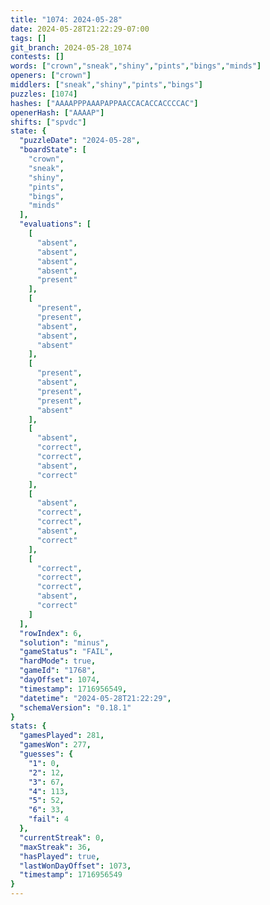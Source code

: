 ```yaml
---
title: "1074: 2024-05-28"
date: 2024-05-28T21:22:29-07:00
tags: []
git_branch: 2024-05-28_1074
contests: []
words: ["crown","sneak","shiny","pints","bings","minds"]
openers: ["crown"]
middlers: ["sneak","shiny","pints","bings"]
puzzles: [1074]
hashes: ["AAAAPPPAAAPAPPAACCACACCACCCCAC"]
openerHash: ["AAAAP"]
shifts: ["spvdc"]
state: {
  "puzzleDate": "2024-05-28",
  "boardState": [
    "crown",
    "sneak",
    "shiny",
    "pints",
    "bings",
    "minds"
  ],
  "evaluations": [
    [
      "absent",
      "absent",
      "absent",
      "absent",
      "present"
    ],
    [
      "present",
      "present",
      "absent",
      "absent",
      "absent"
    ],
    [
      "present",
      "absent",
      "present",
      "present",
      "absent"
    ],
    [
      "absent",
      "correct",
      "correct",
      "absent",
      "correct"
    ],
    [
      "absent",
      "correct",
      "correct",
      "absent",
      "correct"
    ],
    [
      "correct",
      "correct",
      "correct",
      "absent",
      "correct"
    ]
  ],
  "rowIndex": 6,
  "solution": "minus",
  "gameStatus": "FAIL",
  "hardMode": true,
  "gameId": "1768",
  "dayOffset": 1074,
  "timestamp": 1716956549,
  "datetime": "2024-05-28T21:22:29",
  "schemaVersion": "0.18.1"
}
stats: {
  "gamesPlayed": 281,
  "gamesWon": 277,
  "guesses": {
    "1": 0,
    "2": 12,
    "3": 67,
    "4": 113,
    "5": 52,
    "6": 33,
    "fail": 4
  },
  "currentStreak": 0,
  "maxStreak": 36,
  "hasPlayed": true,
  "lastWonDayOffset": 1073,
  "timestamp": 1716956549
}
---
```

<!-- more -->
